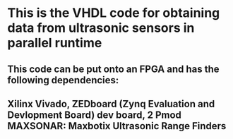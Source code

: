 # This is the VHDL code for obtaining data from ultrasonic sensors in parallel runtime

## This code can be put onto an FPGA and has the following dependencies:
## Xilinx Vivado, ZEDboard (Zynq Evaluation and Devlopment Board) dev board, 2 Pmod MAXSONAR: Maxbotix Ultrasonic Range Finders
